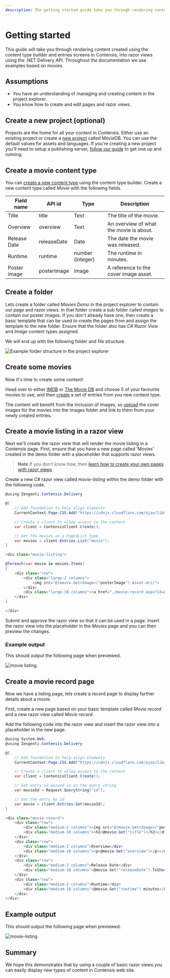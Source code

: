 ```yaml
---
description: The getting started guide take you through rendering content created through content types and entries using Razor views and the .NET Delivery API.
---
```

# Getting started

This guide will take you through rendering content created using the content type builder and entries screens in Contensis, into razor views using the .NET Delivery API. Throughout the documentation we use examples based on movies.

## Assumptions

- You have an understanding of managing and creating content in the project explorer.
- You know how to create and edit pages and razor views.

## Create a new project (optional)

Projects are the home for all your content in Contensis. Either use an existing project or create a [new project](https://zenhub.zengenti.com/Contensis/11.2/kb/setup-and-configuration/Administration/Create-a-project.aspx) called MovieDB. You can use the default values for assets and languages. If you're creating a new project you'll need to setup a publishing server, [follow our guide](https://zenhub.zengenti.com/Contensis/11.2/kb/setup-and-configuration/Configuration/Setup-and-configure-a-publishing-server.aspx) to get one up and running.


## Create a movie content type

You can [create a new content type](https://zenhub.zengenti.com/Contensis/11.2/kb/content-types-and-entries/content-types/create-a-content-type.aspx) using the content type builder. Create a new content type called *Movie* with the following fields.

| Field name | API id | Type | Description |
| ---------- | ------ | ---- | ----------- |
| Title | title | Text | The title of the movie. |
| Overview | overview | Text | An overview of what the movie is about. |
| Release Date | releaseDate | Date | The date the movie was released. |
| Runtime | runtime | number (integer) | The runtime in minutes. |
| Poster image | posterImage | Image | A reference to the cover image asset. |


## Create a folder

Lets create a folder called *Movies Demo* in the project explorer to contain our page and razor views. In that folder create a sub folder called *images* to contain our poster images. If you don't already have one, then create a basic template that can be used to create the pages from and assign the template to the new folder. Ensure that the folder also has *C# Razor View* and *Image* content types assigned.

We will end up with the following folder and file structure.

![Example folder structure in the project explorer](/images/movie-demo-files.png)


## Create some movies

Now it's time to create some content!

Head over to either [IMDB](http://www.imdb.com/) or [The Movie DB](https://www.themoviedb.org/) and choose 5 of your favourite movies to use, and then [create](https://zenhub.zengenti.com/Contensis/11.2/kb/content-types-and-entries/entries/Create-an-entry.aspx) a set of entries from you new content type.

The content will benefit from the inclusion of images, so [upload](https://zenhub.zengenti.com/Contensis/11.2/kb/Assets-uploadable-content/Images/upload-an-image.aspx) the cover images for the movies into the images folder and link to them from your newly created entries.

## Create a movie listing in a razor view

Next we'll create the razor view that will render the movie listing in a Contensis page. First, ensure that you have a new page called 'Movies' created in the demo folder with a placeholder that supports razor views.

> **Note** If you don't know how, then [learn how to create your own pages with razor views](https://zenhub.zengenti.com/Contensis/9/Development/Razor/Razoroverview.aspx).

Create a new C# razor view called *movie-listing* within the demo folder with the following code.

```cs
@using Zengenti.Contensis.Delivery

@{
    // Add foundation to help align elements
    CurrentContext.Page.CSS.Add("https://cdnjs.cloudflare.com/ajax/libs/foundation/6.3.1/css/foundation.min.css");

    // Create a client to allow access to the content
    var client = ContensisClient.Create();

    // Get the movies as a PagedList type
    var movies = client.Entries.List("movie");
}

<div class="movie-listing">

@foreach(var movie in movies.Items)
{
    <div class="row">
        <div class="large-2 columns">
            <img src="@(movie.Get<Image>("posterImage").Asset.Uri)">
        </div>
        <div class="large-10 columns"><a href="./movie-record.aspx?id=@movie.Id">@movie.Get("title")</a></div>
    </div>
}

</div>
```

Submit and approve the razor view so that it can be used in a page. Insert the razor view into the placeholder in the *Movies* page and you can then preview the changes.

### Example output

This should output the following page when previewed.

![movie listing](/images/movie-listing.png)


## Create a movie record page

Now we have a listing page, lets create a record page to display further details about a movie.

First, create a new page based on your basic template called *Movie record* and a new razor view called *Movie record*.

Add the following code into the razor view and insert the razor view into a placeholder in the new page.


```cs
@using System.Web;
@using Zengenti.Contensis.Delivery

@{
    // Add foundation to help align elements
    CurrentContext.Page.CSS.Add("https://cdnjs.cloudflare.com/ajax/libs/foundation/6.3.1/css/foundation.min.css");

    // Create a client to allow access to the content
    var client = ContensisClient.Create();

    // Get entry id passed in on the query string
    var movieId = Request.QueryString["id"];

    // Get the entry by id
    var movie = client.Entries.Get(movieId);
}

<div class="movie-record">
    <div class="row">
        <div class="medium-2 columns"><img src="@(movie.Get<Image>("posterImage").Asset.Uri)" /></div>
        <div class="medium-10 columns"><h2>@movie.Get("title")</h2></div>
    </div>
  	<div class="row">
        <div class="medium-2 columns">Overview</div>
        <div class="medium-10 columns"><p>@movie.Get("overview")</p></div>
    </div>
  	<div class="row">
        <div class="medium-2 columns">Release Date</div>
        <div class="medium-10 columns">@movie.Get("releaseDate").ToShortDateString()</div>
    </div>
  	<div class="row">
        <div class="medium-2 columns">Runtime</div>
        <div class="medium-10 columns">@movie.Get("runtime") minutes</div>
    </div>
</div>
```

## Example output

This should output the following page when previewed.

![movie-listing](/images/movie-record.png)

## Summary
We hope this demonstrates that by using a couple of basic razor views you can easily display new types of content in Contensis web site.
